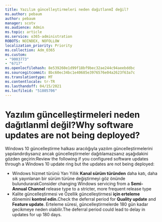 ```yaml
---
title: Yazılım güncelleştirmeleri neden dağıtlanmİ değil?
ms.author: pebaum
author: pebaum
manager: scotv
ms.audience: Admin
ms.topic: article
ms.service: o365-administration
ROBOTS: NOINDEX, NOFOLLOW
localization_priority: Priority
ms.collection: Adm_O365
ms.custom:
- "9003773"
- "6717"
ms.openlocfilehash: 8e539260e1d99f18bf9bec32ae244c94aeebddbc
ms.sourcegitcommit: 8bc60ec34bc1e40685e3976576e04a2623f63a7c
ms.translationtype: MT
ms.contentlocale: tr-TR
ms.lasthandoff: 04/15/2021
ms.locfileid: "51805706"
---
```

# <a name="why-software-updates-are-not-being-deployed"></a><span data-ttu-id="f1aaa-102">Yazılım güncelleştirmeleri neden dağıtlanmİ değil?</span><span class="sxs-lookup"><span data-stu-id="f1aaa-102">Why software updates are not being deployed?</span></span>

<span data-ttu-id="f1aaa-103">Windows 10 güncelleştirme halkası aracılığıyla yazılım güncelleştirmelerini yapılandırdıysanız ancak güncelleştirmeler dağıtılamazsanız aşağıdakini gözden geçirin:</span><span class="sxs-lookup"><span data-stu-id="f1aaa-103">Review the following if you configured software updates through a Windows 10 update ring but the updates are not being deployed:</span></span>  

- <span data-ttu-id="f1aaa-104">Windows hizmet türünü Yarı Yıllık  **Kanal sürüm türünden**  daha katı, daha sık yayınlanan bir sürüm türüne değiştirmeyi göz önünde bulundurarak</span><span class="sxs-lookup"><span data-stu-id="f1aaa-104">Consider changing Windows servicing from a  **Semi-Annual Channel**  release type to a stricter, more frequent release type</span></span>  
- <span data-ttu-id="f1aaa-105">Kalite güncelleştirmesi ve Özellik güncelleştirmesi **için erteleme** dönemini **kontrol edin.**</span><span class="sxs-lookup"><span data-stu-id="f1aaa-105">Check the deferral period for  **Quality update**  and  **Feature update**.</span></span> <span data-ttu-id="f1aaa-106">Erteleme süresi, güncelleştirmelerde 180 gün kadar gecikmeye neden olabilir.</span><span class="sxs-lookup"><span data-stu-id="f1aaa-106">The deferral period could lead to delay in updates for up 180 days.</span></span>
